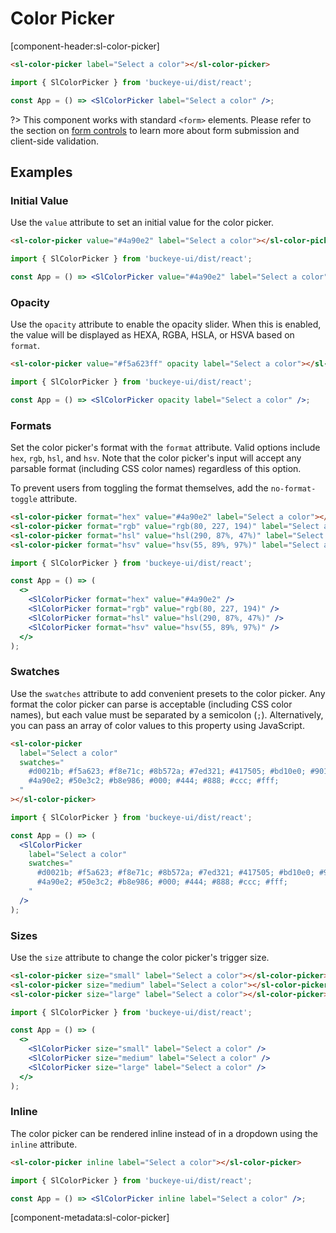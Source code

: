 # Color Picker

[component-header:sl-color-picker]

```html preview
<sl-color-picker label="Select a color"></sl-color-picker>
```

```jsx react
import { SlColorPicker } from 'buckeye-ui/dist/react';

const App = () => <SlColorPicker label="Select a color" />;
```

?> This component works with standard `<form>` elements. Please refer to the section on [form controls](/getting-started/form-controls) to learn more about form submission and client-side validation.

## Examples

### Initial Value

Use the `value` attribute to set an initial value for the color picker.

```html preview
<sl-color-picker value="#4a90e2" label="Select a color"></sl-color-picker>
```

```jsx react
import { SlColorPicker } from 'buckeye-ui/dist/react';

const App = () => <SlColorPicker value="#4a90e2" label="Select a color" />;
```

### Opacity

Use the `opacity` attribute to enable the opacity slider. When this is enabled, the value will be displayed as HEXA, RGBA, HSLA, or HSVA based on `format`.

```html preview
<sl-color-picker value="#f5a623ff" opacity label="Select a color"></sl-color-picker>
```

```jsx react
import { SlColorPicker } from 'buckeye-ui/dist/react';

const App = () => <SlColorPicker opacity label="Select a color" />;
```

### Formats

Set the color picker's format with the `format` attribute. Valid options include `hex`, `rgb`, `hsl`, and `hsv`. Note that the color picker's input will accept any parsable format (including CSS color names) regardless of this option.

To prevent users from toggling the format themselves, add the `no-format-toggle` attribute.

```html preview
<sl-color-picker format="hex" value="#4a90e2" label="Select a color"></sl-color-picker>
<sl-color-picker format="rgb" value="rgb(80, 227, 194)" label="Select a color"></sl-color-picker>
<sl-color-picker format="hsl" value="hsl(290, 87%, 47%)" label="Select a color"></sl-color-picker>
<sl-color-picker format="hsv" value="hsv(55, 89%, 97%)" label="Select a color"></sl-color-picker>
```

```jsx react
import { SlColorPicker } from 'buckeye-ui/dist/react';

const App = () => (
  <>
    <SlColorPicker format="hex" value="#4a90e2" />
    <SlColorPicker format="rgb" value="rgb(80, 227, 194)" />
    <SlColorPicker format="hsl" value="hsl(290, 87%, 47%)" />
    <SlColorPicker format="hsv" value="hsv(55, 89%, 97%)" />
  </>
);
```

### Swatches

Use the `swatches` attribute to add convenient presets to the color picker. Any format the color picker can parse is acceptable (including CSS color names), but each value must be separated by a semicolon (`;`). Alternatively, you can pass an array of color values to this property using JavaScript.

```html preview
<sl-color-picker
  label="Select a color"
  swatches="
    #d0021b; #f5a623; #f8e71c; #8b572a; #7ed321; #417505; #bd10e0; #9013fe; 
    #4a90e2; #50e3c2; #b8e986; #000; #444; #888; #ccc; #fff;
  "
></sl-color-picker>
```

```jsx react
import { SlColorPicker } from 'buckeye-ui/dist/react';

const App = () => (
  <SlColorPicker
    label="Select a color"
    swatches="
      #d0021b; #f5a623; #f8e71c; #8b572a; #7ed321; #417505; #bd10e0; #9013fe; 
      #4a90e2; #50e3c2; #b8e986; #000; #444; #888; #ccc; #fff;
    "
  />
);
```

### Sizes

Use the `size` attribute to change the color picker's trigger size.

```html preview
<sl-color-picker size="small" label="Select a color"></sl-color-picker>
<sl-color-picker size="medium" label="Select a color"></sl-color-picker>
<sl-color-picker size="large" label="Select a color"></sl-color-picker>
```

```jsx react
import { SlColorPicker } from 'buckeye-ui/dist/react';

const App = () => (
  <>
    <SlColorPicker size="small" label="Select a color" />
    <SlColorPicker size="medium" label="Select a color" />
    <SlColorPicker size="large" label="Select a color" />
  </>
);
```

### Inline

The color picker can be rendered inline instead of in a dropdown using the `inline` attribute.

```html preview
<sl-color-picker inline label="Select a color"></sl-color-picker>
```

```jsx react
import { SlColorPicker } from 'buckeye-ui/dist/react';

const App = () => <SlColorPicker inline label="Select a color" />;
```

[component-metadata:sl-color-picker]
